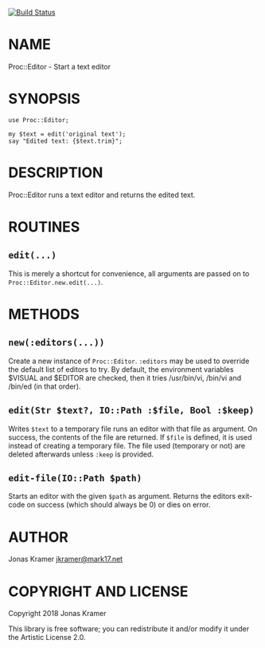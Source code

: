 [![Build Status](https://travis-ci.org/jkramer/p6-proc-editor.svg?branch=master)](https://travis-ci.org/jkramer/p6-proc-editor)

NAME
====

Proc::Editor - Start a text editor

SYNOPSIS
========

    use Proc::Editor;

    my $text = edit('original text');
    say "Edited text: {$text.trim}";

DESCRIPTION
===========

Proc::Editor runs a text editor and returns the edited text.

ROUTINES
========

`edit(...)`
-----------

This is merely a shortcut for convenience, all arguments are passed on to `Proc::Editor.new.edit(...)`.

METHODS
=======

`new(:editors(...))`
--------------------

Create a new instance of `Proc::Editor`. `:editors` may be used to override the default list of editors to try. By default, the environment variables $VISUAL and $EDITOR are checked, then it tries /usr/bin/vi, /bin/vi and /bin/ed (in that order).

`edit(Str $text?, IO::Path :$file, Bool :$keep)`
------------------------------------------------

Writes `$text` to a temporary file runs an editor with that file as argument. On success, the contents of the file are returned. If `$file` is defined, it is used instead of creating a temporary file. The file used (temporary or not) are deleted afterwards unless `:keep` is provided.

`edit-file(IO::Path $path)`
---------------------------

Starts an editor with the given `$path` as argument. Returns the editors exit-code on success (which should always be 0) or dies on error.

AUTHOR
======

Jonas Kramer <jkramer@mark17.net>

COPYRIGHT AND LICENSE
=====================

Copyright 2018 Jonas Kramer

This library is free software; you can redistribute it and/or modify it under the Artistic License 2.0.


